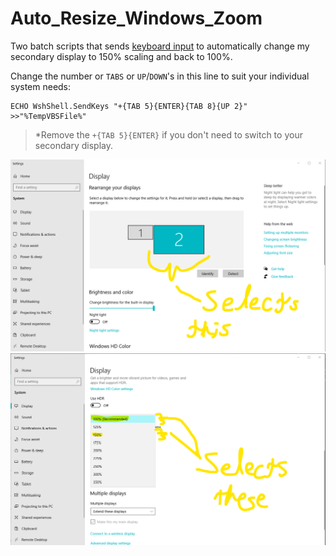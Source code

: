 # Auto_Resize_Windows_Zoom

Two batch scripts that sends [keyboard input](https://ss64.com/vb/sendkeys.html) to automatically change my secondary display to 150% scaling and back to 100%.

Change the number or `TABS` or `UP`/`DOWN`'s in this line to suit your individual system needs:
```
ECHO WshShell.SendKeys "+{TAB 5}{ENTER}{TAB 8}{UP 2}"     >>"%TempVBSFile%"
```
> *Remove the `+{TAB 5}{ENTER}` if you don't need to switch to your secondary display.

![](second_display.png)
![](scaling.png)
